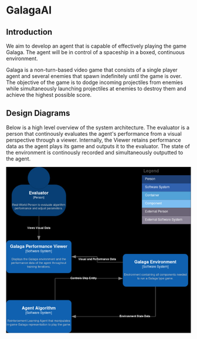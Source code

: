 # GalagaAI


## Introduction
We aim to develop an agent that is capable of effectively playing the game Galaga.  The agent will be in control of a spaceship in a boxed, continuous environment.  

Galaga is a non-turn-based video game that consists of a single player agent and several enemies that spawn indefinitely until the game is over. The objective of the game is to dodge incoming projectiles from enemies while simultaneously launching projectiles at enemies to destroy them and achieve the highest possible score. 


## Design Diagrams
Below is a high level overview of the system architecture.  The evaluator is a person that continously evaluates the agent's performance from a visual perspective through a viewer.  Internally, the Viewer retains performance data as the agent plays its game and outputs it to the evaluator.  The state of the environment is continously recorded and simultaneously outputted to the agent.

![alt text](/docs/Context.jpg)